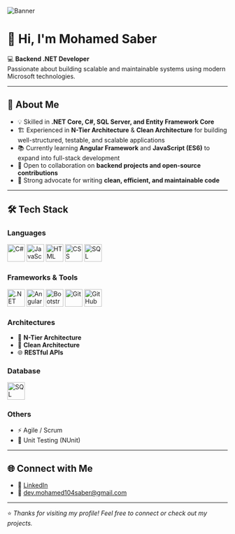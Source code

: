 ![Banner](https://avatars.githubusercontent.com/u/228785884?s=400&u=136060be6ffad545cad7feb4686de5d9462bf7e3&v=4)  

# 👋 Hi, I'm Mohamed Saber  

💻 **Backend .NET Developer**  
Passionate about building scalable and maintainable systems using modern Microsoft technologies.  

---

## 🔹 About Me  
- 💡 Skilled in **.NET Core, C#, SQL Server, and Entity Framework Core**  
- 🏗️ Experienced in **N-Tier Architecture** & **Clean Architecture** for building well-structured, testable, and scalable applications  
- 📚 Currently learning **Angular Framework** and **JavaScript (ES6)** to expand into full-stack development  
- 🤝 Open to collaboration on **backend projects and open-source contributions**  
- 🧹 Strong advocate for writing **clean, efficient, and maintainable code**  

---

## 🛠️ Tech Stack  

### **Languages**  
<p align="left">
  <img src="https://cdn.jsdelivr.net/gh/devicons/devicon/icons/csharp/csharp-original.svg" width="40" height="40" alt="C#"/>
  <img src="https://cdn.jsdelivr.net/gh/devicons/devicon/icons/javascript/javascript-original.svg" width="40" height="40" alt="JavaScript"/>
  <img src="https://cdn.jsdelivr.net/gh/devicons/devicon/icons/html5/html5-original.svg" width="40" height="40" alt="HTML"/>
  <img src="https://cdn.jsdelivr.net/gh/devicons/devicon/icons/css3/css3-original.svg" width="40" height="40" alt="CSS"/>
  <img src="https://cdn.jsdelivr.net/gh/devicons/devicon/icons/mysql/mysql-original.svg" width="40" height="40" alt="SQL"/>
</p>

### **Frameworks & Tools**  
<p align="left">
  <img src="https://cdn.jsdelivr.net/gh/devicons/devicon/icons/dotnetcore/dotnetcore-original.svg" width="40" height="40" alt=".NET Core"/>
  <img src="https://cdn.jsdelivr.net/gh/devicons/devicon/icons/angularjs/angularjs-original.svg" width="40" height="40" alt="Angular"/>
  <img src="https://cdn.jsdelivr.net/gh/devicons/devicon/icons/bootstrap/bootstrap-original.svg" width="40" height="40" alt="Bootstrap"/>
  <img src="https://cdn.jsdelivr.net/gh/devicons/devicon/icons/git/git-original.svg" width="40" height="40" alt="Git"/>
  <img src="https://cdn.jsdelivr.net/gh/devicons/devicon/icons/github/github-original.svg" width="40" height="40" alt="GitHub"/>
</p>

### **Architectures**  
- 🧩 **N-Tier Architecture**  
- 🧩 **Clean Architecture**  
- 🌐 **RESTful APIs**  

### **Database**  
<p align="left">
  <img src="https://cdn.jsdelivr.net/gh/devicons/devicon/icons/microsoftsqlserver/microsoftsqlserver-plain.svg" width="40" height="40" alt="SQL Server"/>
</p>

### **Others**  
- ⚡ Agile / Scrum  
- 📝 Unit Testing (NUnit)  

---

## 🌐 Connect with Me  
- 🔗 [LinkedIn](https://www.linkedin.com/in/mohamed-saber-18097a2a4/)  
- 📧 [dev.mohamed104saber@gmail.com](mailto:dev.mohamed104saber@gmail.com)  

---
⭐️ *Thanks for visiting my profile! Feel free to connect or check out my projects.*  
